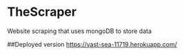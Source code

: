 # TheScraper
Website scraping that uses mongoDB to store data

##Deployed version
https://vast-sea-11719.herokuapp.com/
